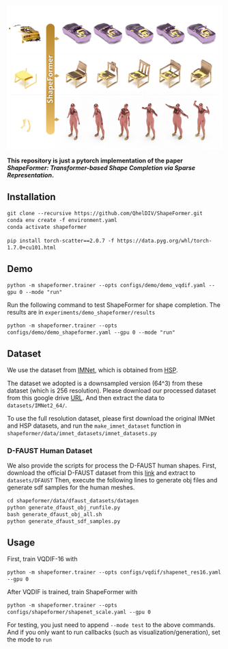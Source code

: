 

<img src='assets/teaser.jpg'/>

**This repository is just a pytorch implementation of the paper *ShapeFormer: Transformer-based Shape Completion via Sparse Representation*.**


## Installation

    git clone --recursive https://github.com/QhelDIV/ShapeFormer.git
    conda env create -f environment.yaml
    conda activate shapeformer

    pip install torch-scatter==2.0.7 -f https://data.pyg.org/whl/torch-1.7.0+cu101.html

## Demo

    python -m shapeformer.trainer --opts configs/demo/demo_vqdif.yaml --gpu 0 --mode "run"

Run the following command to test ShapeFormer for shape completion. The results are in `experiments/demo_shapeformer/results`

    python -m shapeformer.trainer --opts configs/demo/demo_shapeformer.yaml --gpu 0 --mode "run"

## Dataset

We use the dataset from [IMNet](https://github.com/czq142857/IM-NET#datasets-and-pre-trained-weights), which is obtained from [HSP](https://github.com/chaene/hsp).

The dataset we adopted is a downsampled version (64^3) from these dataset (which is 256 resolution).
Please download our processed dataset from this google drive [URL](https://drive.google.com/file/d/1HUbI45KmXCDJv-YVYxRj-oSPCp0D0xLh/view?usp=sharing).
And then extract the data to `datasets/IMNet2_64/`.

To use the full resolution dataset, please first download the original IMNet and HSP datasets, and run the `make_imnet_dataset` function in `shapeformer/data/imnet_datasets/imnet_datasets.py`

### D-FAUST Human Dataset
We also provide the scripts for process the D-FAUST human shapes. 
First, download the official D-FAUST dataset from this [link](https://dfaust.is.tuebingen.mpg.de/download.php) and extract to `datasets/DFAUST`
Then, execute the following lines to generate obj files and generate sdf samples for the human meshes.

    cd shapeformer/data/dfaust_datasets/datagen
    python generate_dfaust_obj_runfile.py
    bash generate_dfaust_obj_all.sh
    python generate_dfaust_sdf_samples.py

## Usage


First, train VQDIF-16 with 

    python -m shapeformer.trainer --opts configs/vqdif/shapenet_res16.yaml --gpu 0

After VQDIF is trained, train ShapeFormer with

    python -m shapeformer.trainer --opts configs/shapeformer/shapenet_scale.yaml --gpu 0

For testing, you just need to append `--mode test` to the above commands.
And if you only want to run callbacks (such as visualization/generation), set the mode to `run`
